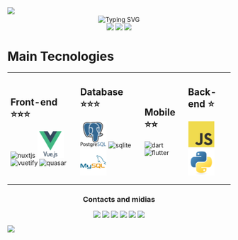 <html>
<img src="https://capsule-render.vercel.app/api?type=waving&height=140&section=header&text=Caetano%20Leal&fontAlign=30&stroke=00FF00&strokeWidth=3&fontSize=65" />

<div align="center">
<img src="https://readme-typing-svg.demolab.com?font=Fira+Code&pause=1000&center=true&vCenter=true&random=false&width=435&lines=Hey+there!+My+name+is+Caetano+Leal;I%E2%80%99m+21+years+old;I%E2%80%99m+Brazilian;And+I%E2%80%99m+a+full+stack+developer" alt="Typing SVG" /></a>
</div>

<div align="center">
<img height="180em" src="https://github-readme-stats.vercel.app/api?username=CaetanoLeal&show_icons=true&theme=highcontrast"/>
<img height="180em" src="https://github-readme-stats.vercel.app/api/top-langs/?username=CaetanoLeal&layout=compact&theme=highcontrast"/>
<img src="https://github-readme-activity-graph.vercel.app/graph?username=CaetanoLeal&bg_color=00054d&color=ffffff&line=ff7300&point=ff7300&area=true&hide_border=false&height=300" />
</div>

<h1>Main Tecnologies</h1>
<div align="center">
<table>
  <tr>
    <td>
      <h2>Front-end ⭐⭐⭐</h2>
      <p>
        <img src="https://www.vectorlogo.zone/logos/nuxtjs/nuxtjs-icon.svg" alt="nuxtjs" width="60" height="60"/>
        <img src="https://raw.githubusercontent.com/devicons/devicon/master/icons/vuejs/vuejs-original-wordmark.svg" alt="vuejs" width="60" height="60"/>
        <img src="https://bestofjs.org/logos/vuetify.svg" alt="vuetify" width="60" height="60"/>
        <img src="https://cdn.quasar.dev/logo/svg/quasar-logo.svg" alt="quasar" width="60" height="60"/>
      </p>
    </td>
    <td>
      <h2>Database ⭐⭐⭐</h2>
      <p>
        <img src="https://raw.githubusercontent.com/devicons/devicon/master/icons/postgresql/postgresql-original-wordmark.svg" alt="postgresql" width="60" height="60"/>
        <img src="https://www.vectorlogo.zone/logos/sqlite/sqlite-icon.svg" alt="sqlite" width="60" height="60"/>
        <img src="https://raw.githubusercontent.com/devicons/devicon/master/icons/mysql/mysql-original-wordmark.svg" alt="mysql" width="60" height="60"/>
      </p>
    </td>
    <td>
      <h2>Mobile ⭐⭐</h2>
      <p>
        <img src="https://www.vectorlogo.zone/logos/dartlang/dartlang-icon.svg" alt="dart" width="60" height="60"/>
        <img src="https://www.vectorlogo.zone/logos/flutterio/flutterio-icon.svg" alt="flutter" width="60" height="60"/>
      </p>
    </td>
    <td>
      <h2>Back-end ⭐</h2>
      <p>
        <img src="https://raw.githubusercontent.com/devicons/devicon/master/icons/javascript/javascript-original.svg" alt="javascript" width="60" height="60"/>
        <img src="https://raw.githubusercontent.com/devicons/devicon/master/icons/python/python-original.svg" alt="python" width="60" height="60"/>
      </p>
    </td>
  </tr>
</table>
</div>
<div align="center">
  <h3>Contacts and midias</h3>
  <p>
    <img src="https://img.shields.io/badge/Gmail-D14836?style=for-the-badge&logo=gmail&logoColor=white"/>
    <img src="https://img.shields.io/badge/Telegram-2CA5E0?style=for-the-badge&logo=telegram&logoColor=white"/>
    <img src="https://img.shields.io/badge/WhatsApp-25D366?style=for-the-badge&logo=whatsapp&logoColor=white"/>
    <img src="https://img.shields.io/badge/LinkedIn-0077B5?style=for-the-badge&logo=linkedin&logoColor=white"/>
    <img src="https://img.shields.io/badge/GitHub-100000?style=for-the-badge&logo=github&logoColor=white"/>
    <img src="https://img.shields.io/badge/-Behance-blue?style=for-the-badge&logo=behance&logoColor=white"/>
  </p>
</div>

<img src="https://capsule-render.vercel.app/api?type=waving&height=140&section=footer" />
